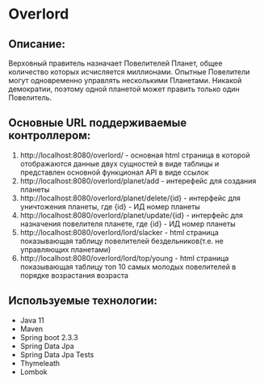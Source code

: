 # Overlord

## Описание:
Верховный правитель назначает Повелителей Планет, общее количество которых исчисляется миллионами.
Опытные Повелители могут одновременно управлять несколькими Планетами. Никакой демократии, поэтому одной планетой может править только один Повелитель.

## Основные URL поддерживаемые контроллером:
1. http://localhost:8080/overlord/ - основная html страница в которой отображаются данные двух сущностей в виде таблицы и представлен основной функционал API в виде ссылок
2. http://localhost:8080/overlord/planet/add - интерефейс для создания планеты
3. http://localhost:8080/overlord/planet/delete/{id} - интерфейс для уничтожения планеты, где {id} - ИД номер планеты
4. http://localhost:8080/overlord/planet/update/{id} - интерфейс для назначения повелителя планете, где {id} - ИД номер планеты
5. http://localhost:8080/overlord/lord/slacker - html страница показывающая таблицу повелителей бездельников(т.е. не управляющих планетами)
6. http://localhost:8080/overlord/lord/top/young - html страница показывающая таблицу топ 10 самых молодых повелителей в порядке возрастания возраста

## Используемые технологии:
* Java 11 
* Maven
* Spring boot 2.3.3
* Spring Data Jpa
* Spring Data Jpa Tests
* Thymeleath
* Lombok
